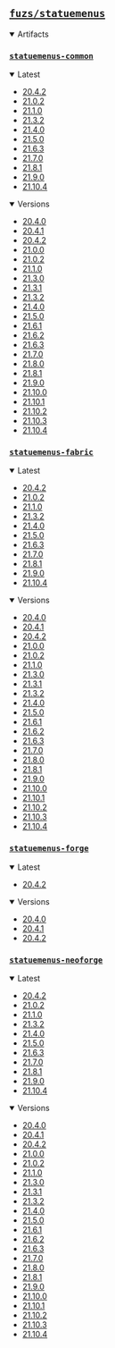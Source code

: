 ## [`fuzs/statuemenus`](.)

<details open>
<summary>Artifacts</summary>

### [`statuemenus-common`](./statuemenus-common)
<details open>
<summary>Latest</summary>

- [20.4.2](./statuemenus-common/20.4.2)
- [21.0.2](./statuemenus-common/21.0.2)
- [21.1.0](./statuemenus-common/21.1.0)
- [21.3.2](./statuemenus-common/21.3.2)
- [21.4.0](./statuemenus-common/21.4.0)
- [21.5.0](./statuemenus-common/21.5.0)
- [21.6.3](./statuemenus-common/21.6.3)
- [21.7.0](./statuemenus-common/21.7.0)
- [21.8.1](./statuemenus-common/21.8.1)
- [21.9.0](./statuemenus-common/21.9.0)
- [21.10.4](./statuemenus-common/21.10.4)
</details>

<details open>
<summary>Versions</summary>

- [20.4.0](./statuemenus-common/20.4.0)
- [20.4.1](./statuemenus-common/20.4.1)
- [20.4.2](./statuemenus-common/20.4.2)
- [21.0.0](./statuemenus-common/21.0.0)
- [21.0.2](./statuemenus-common/21.0.2)
- [21.1.0](./statuemenus-common/21.1.0)
- [21.3.0](./statuemenus-common/21.3.0)
- [21.3.1](./statuemenus-common/21.3.1)
- [21.3.2](./statuemenus-common/21.3.2)
- [21.4.0](./statuemenus-common/21.4.0)
- [21.5.0](./statuemenus-common/21.5.0)
- [21.6.1](./statuemenus-common/21.6.1)
- [21.6.2](./statuemenus-common/21.6.2)
- [21.6.3](./statuemenus-common/21.6.3)
- [21.7.0](./statuemenus-common/21.7.0)
- [21.8.0](./statuemenus-common/21.8.0)
- [21.8.1](./statuemenus-common/21.8.1)
- [21.9.0](./statuemenus-common/21.9.0)
- [21.10.0](./statuemenus-common/21.10.0)
- [21.10.1](./statuemenus-common/21.10.1)
- [21.10.2](./statuemenus-common/21.10.2)
- [21.10.3](./statuemenus-common/21.10.3)
- [21.10.4](./statuemenus-common/21.10.4)
</details>

### [`statuemenus-fabric`](./statuemenus-fabric)
<details open>
<summary>Latest</summary>

- [20.4.2](./statuemenus-fabric/20.4.2)
- [21.0.2](./statuemenus-fabric/21.0.2)
- [21.1.0](./statuemenus-fabric/21.1.0)
- [21.3.2](./statuemenus-fabric/21.3.2)
- [21.4.0](./statuemenus-fabric/21.4.0)
- [21.5.0](./statuemenus-fabric/21.5.0)
- [21.6.3](./statuemenus-fabric/21.6.3)
- [21.7.0](./statuemenus-fabric/21.7.0)
- [21.8.1](./statuemenus-fabric/21.8.1)
- [21.9.0](./statuemenus-fabric/21.9.0)
- [21.10.4](./statuemenus-fabric/21.10.4)
</details>

<details open>
<summary>Versions</summary>

- [20.4.0](./statuemenus-fabric/20.4.0)
- [20.4.1](./statuemenus-fabric/20.4.1)
- [20.4.2](./statuemenus-fabric/20.4.2)
- [21.0.0](./statuemenus-fabric/21.0.0)
- [21.0.2](./statuemenus-fabric/21.0.2)
- [21.1.0](./statuemenus-fabric/21.1.0)
- [21.3.0](./statuemenus-fabric/21.3.0)
- [21.3.1](./statuemenus-fabric/21.3.1)
- [21.3.2](./statuemenus-fabric/21.3.2)
- [21.4.0](./statuemenus-fabric/21.4.0)
- [21.5.0](./statuemenus-fabric/21.5.0)
- [21.6.1](./statuemenus-fabric/21.6.1)
- [21.6.2](./statuemenus-fabric/21.6.2)
- [21.6.3](./statuemenus-fabric/21.6.3)
- [21.7.0](./statuemenus-fabric/21.7.0)
- [21.8.0](./statuemenus-fabric/21.8.0)
- [21.8.1](./statuemenus-fabric/21.8.1)
- [21.9.0](./statuemenus-fabric/21.9.0)
- [21.10.0](./statuemenus-fabric/21.10.0)
- [21.10.1](./statuemenus-fabric/21.10.1)
- [21.10.2](./statuemenus-fabric/21.10.2)
- [21.10.3](./statuemenus-fabric/21.10.3)
- [21.10.4](./statuemenus-fabric/21.10.4)
</details>

### [`statuemenus-forge`](./statuemenus-forge)
<details open>
<summary>Latest</summary>

- [20.4.2](./statuemenus-forge/20.4.2)
</details>

<details open>
<summary>Versions</summary>

- [20.4.0](./statuemenus-forge/20.4.0)
- [20.4.1](./statuemenus-forge/20.4.1)
- [20.4.2](./statuemenus-forge/20.4.2)
</details>

### [`statuemenus-neoforge`](./statuemenus-neoforge)
<details open>
<summary>Latest</summary>

- [20.4.2](./statuemenus-neoforge/20.4.2)
- [21.0.2](./statuemenus-neoforge/21.0.2)
- [21.1.0](./statuemenus-neoforge/21.1.0)
- [21.3.2](./statuemenus-neoforge/21.3.2)
- [21.4.0](./statuemenus-neoforge/21.4.0)
- [21.5.0](./statuemenus-neoforge/21.5.0)
- [21.6.3](./statuemenus-neoforge/21.6.3)
- [21.7.0](./statuemenus-neoforge/21.7.0)
- [21.8.1](./statuemenus-neoforge/21.8.1)
- [21.9.0](./statuemenus-neoforge/21.9.0)
- [21.10.4](./statuemenus-neoforge/21.10.4)
</details>

<details open>
<summary>Versions</summary>

- [20.4.0](./statuemenus-neoforge/20.4.0)
- [20.4.1](./statuemenus-neoforge/20.4.1)
- [20.4.2](./statuemenus-neoforge/20.4.2)
- [21.0.0](./statuemenus-neoforge/21.0.0)
- [21.0.2](./statuemenus-neoforge/21.0.2)
- [21.1.0](./statuemenus-neoforge/21.1.0)
- [21.3.0](./statuemenus-neoforge/21.3.0)
- [21.3.1](./statuemenus-neoforge/21.3.1)
- [21.3.2](./statuemenus-neoforge/21.3.2)
- [21.4.0](./statuemenus-neoforge/21.4.0)
- [21.5.0](./statuemenus-neoforge/21.5.0)
- [21.6.1](./statuemenus-neoforge/21.6.1)
- [21.6.2](./statuemenus-neoforge/21.6.2)
- [21.6.3](./statuemenus-neoforge/21.6.3)
- [21.7.0](./statuemenus-neoforge/21.7.0)
- [21.8.0](./statuemenus-neoforge/21.8.0)
- [21.8.1](./statuemenus-neoforge/21.8.1)
- [21.9.0](./statuemenus-neoforge/21.9.0)
- [21.10.0](./statuemenus-neoforge/21.10.0)
- [21.10.1](./statuemenus-neoforge/21.10.1)
- [21.10.2](./statuemenus-neoforge/21.10.2)
- [21.10.3](./statuemenus-neoforge/21.10.3)
- [21.10.4](./statuemenus-neoforge/21.10.4)
</details>

</details>
